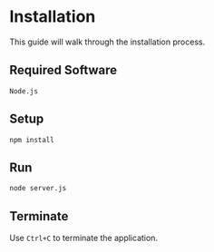 # Installation

This guide will walk through the installation process.

## Required Software

```shell
Node.js
```

## Setup

```shell
npm install
```

## Run

```shell
node server.js
```

## Terminate

Use `Ctrl+C` to terminate the application.
